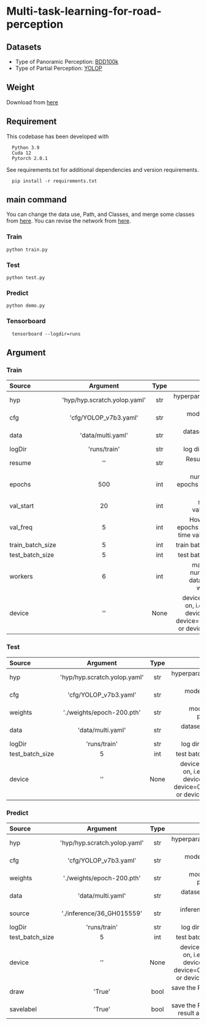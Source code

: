 # Multi-task-learning-for-road-perception

## Datasets
  - Type of Panoramic Perception: [BDD100k](https://www.vis.xyz/bdd100k/)
  - Type of Partial Perception: [YOLOP](https://github.com/hustvl/YOLOP)

## Weight
  Download from [here](https://drive.google.com/file/d/1NfhCr4h5564hfjMuqABJ8csqCikdqDnC/view?usp=sharing)
## Requirement
  This codebase has been developed with
  ```
    Python 3.9
    Cuda 12
    Pytorch 2.0.1
  ```
  See requirements.txt for additional dependencies and version requirements.
  ```shell
    pip install -r requirements.txt
  ```

## main command
  You can change the data use, Path, and Classes, and merge some classes from [here](/data).
  You can revise the network from [here](/cfg).

  ### Train
  ```shell
  python train.py
  ```
  ### Test
  ```shell
  python test.py
  ```
  ### Predict
  ```shell
  python demo.py
  ```
  ### Tensorboard
  ```shell
    tensorboard --logdir=runs
  ```

## Argument
  ### Train
| Source           |   Argument                  |     Type    | Notes                                                                        |
| :---             |    :----:                   |     :----:  |   ---:                                                                       |
| hyp              | 'hyp/hyp.scratch.yolop.yaml'| str         | hyperparameter path                                                          |
| cfg              | 'cfg/YOLOP_v7b3.yaml'       | str         | model yaml path                                                              |
| data             | 'data/multi.yaml'           | str         | dataset yaml path                                                            |
| logDir           | 'runs/train'                | str         | log directory                                                                |
| resume           | ''                          | str         | Resume the weight                                                            |
| epochs           | 500                         | int         | number of epochs to train for                                                |
| val_start        | 20                          | int         | start do validation                                                          |
| val_freq         | 5                           | int         | How many epochs do one time validation                                       |
| train_batch_size | 5                           | int         | train batch size                                                             |
| test_batch_size  | 5                           | int         | test batch size                                                              |
| workers          | 6                           | int         | maximum number of dataloader workers                                         |
| device           | ''                          | None        | device to run on, i.e. cuda device=0 or device=0,1,2,3 or device=cpu         |
  ### Test
  | Source           |   Argument                  |     Type    | Notes                                                                        |
  | :---             |    :----:                   |     :----:  |   ---:                                                                       |
  | hyp              | 'hyp/hyp.scratch.yolop.yaml'| str         | hyperparameter path                                                          |
  | cfg              | 'cfg/YOLOP_v7b3.yaml'       | str         | model yaml path                                                              |
  | weights          | './weights/epoch-200.pth'   | str         | model.pth path(s)                                                            |
  | data             | 'data/multi.yaml'           | str         | dataset yaml path                                                            |
  | logDir           | 'runs/train'                | str         | log directory                                                                |
  | test_batch_size  | 5                           | int         | test batch size                                                              |
  | device           | ''                          | None        | device to run on, i.e. cuda device=0 or device=0,1,2,3 or device=cpu         |
  ### Predict
  | Source           |   Argument                  |     Type    | Notes                                                                        |
  | :---             |    :----:                   |     :----:  |   ---:                                                                       |
  | hyp              | 'hyp/hyp.scratch.yolop.yaml'| str         | hyperparameter path                                                          |
  | cfg              | 'cfg/YOLOP_v7b3.yaml'       | str         | model yaml path                                                              |
  | weights          | './weights/epoch-200.pth'   | str         | model.pth path(s)                                                            |
  | data             | 'data/multi.yaml'           | str         | dataset yaml path                                                            |
  | source           | './inference/36_GH015559'   | str         | inference file path                                                          |
  | logDir           | 'runs/train'                | str         | log directory                                                                |
  | test_batch_size  | 5                           | int         | test batch size                                                              |
  | device           | ''                          | None        | device to run on, i.e. cuda device=0 or device=0,1,2,3 or device=cpu         |
  | draw             | 'True'                      | bool        | save the Predict result                                                      |
  | savelabel        | 'True'                      | bool        | save the Predict result as label                                             |